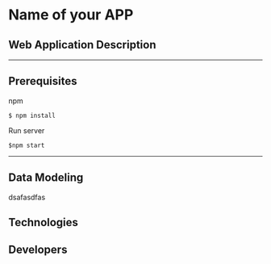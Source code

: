 # Name of your APP



## Web Application Description 


---
## Prerequisites

npm  
```
$ npm install
```

Run server
```
$npm start
```

---
## Data Modeling

dsafasdfas




## Technologies




## Developers


